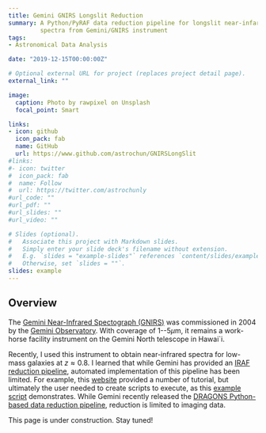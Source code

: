 ```yaml
---
title: Gemini GNIRS Longslit Reduction
summary: A Python/PyRAF data reduction pipeline for longslit near-infared
         spectra from Gemini/GNIRS instrument
tags:
- Astronomical Data Analysis

date: "2019-12-15T00:00:00Z"

# Optional external URL for project (replaces project detail page).
external_link: ""

image:
  caption: Photo by rawpixel on Unsplash
  focal_point: Smart

links:
- icon: github
  icon_pack: fab
  name: GitHub
  url: https://www.github.com/astrochun/GNIRSLongSlit
#links:
#- icon: twitter
#  icon_pack: fab
#  name: Follow
#  url: https://twitter.com/astrochunly
#url_code: ""
#url_pdf: ""
#url_slides: ""
#url_video: ""

# Slides (optional).
#   Associate this project with Markdown slides.
#   Simply enter your slide deck's filename without extension.
#   E.g. `slides = "example-slides"` references `content/slides/example-slides.md`.
#   Otherwise, set `slides = ""`.
slides: example
---
```


## Overview

The [Gemini Near-Infrared Spectograph (GNIRS)](https://www.gemini.edu/sciops/instruments/gnirs/)
was commissioned in 2004 by the [Gemini Observatory](https://www.gemini.edu/).
With coverage of 1--5$\mu$m, it remains a work-horse facility instrument on
the Gemini North telescope in Hawai`i.

Recently, I used this instrument to obtain near-infrared spectra for low-mass
galaxies at $z\approx0.8$. I learned that while Gemini has provided an [IRAF
reduction pipeline](https://www.gemini.edu/node/11823), automated
implementation of this pipeline has been limited. For example, this
[website](https://www.gemini.edu/sciops/data-and-results/getting-started#gnirs)
provided a number of tutorial, but ultimately the user needed to create scripts
to execute, as this [example script](http://www.gemini.edu/sciops/data/IRAFdoc/gnirs_xd_example.cl)
demonstrates.  While Gemini recently released the [DRAGONS Python-based
data reduction pipeline](https://ascl.net/1811.002), reduction is limited
to imaging data.

This page is under construction. Stay tuned!

